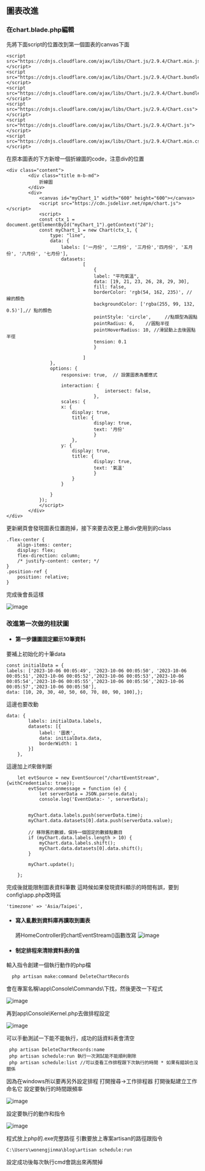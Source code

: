 
## 圖表改進
### 在chart.blade.php編輯
先將下面script的位置改到第一個圖表的canvas下面
```
<script src="https://cdnjs.cloudflare.com/ajax/libs/Chart.js/2.9.4/Chart.min.js"></script>
<script src="https://cdnjs.cloudflare.com/ajax/libs/Chart.js/2.9.4/Chart.bundle.js"></script>
<script src="https://cdnjs.cloudflare.com/ajax/libs/Chart.js/2.9.4/Chart.bundle.min.js"></script>
<script src="https://cdnjs.cloudflare.com/ajax/libs/Chart.js/2.9.4/Chart.css"></script>
<script src="https://cdnjs.cloudflare.com/ajax/libs/Chart.js/2.9.4/Chart.js"></script>
<script src="https://cdnjs.cloudflare.com/ajax/libs/Chart.js/2.9.4/Chart.min.css"></script>
```

在原本圖表的下方新增一個折線圖的code，注意div的位置
```
<div class="content">
        <div class="title m-b-md">
            折線圖
        </div>
        <div>
            <canvas id="myChart_1" width="600" height="600"></canvas>
            <script src="https://cdn.jsdelivr.net/npm/chart.js"></script>
            <script>
            const ctx_1 = document.getElementById("myChart_1").getContext("2d");
            const myChart_1 = new Chart(ctx_1, {
                type: "line",
                data: {
                    labels: ['一月份', '二月份', '三月份','四月份', '五月份', '六月份', '七月份'],
                    datasets: 
                            [
                                {   
                                label: "平均氣溫",
                                data: [19, 21, 23, 26, 28, 29, 30],
                                fill: false,
                                borderColor: 'rgb(54, 162, 235)', // 線的顏色
                                backgroundColor: ['rgba(255, 99, 132, 0.5)'],// 點的顏色
                                pointStyle: 'circle',     //點類型為圓點
                                pointRadius: 6,    //圓點半徑
                                pointHoverRadius: 10, //滑鼠動上去後圓點半徑
                                tension: 0.1
                                }
                                
                            ]
                },
                options: {
                    responsive: true,  // 設置圖表為響應式

                    interaction: {  
                                    intersect: false,
                                },
                    scales: {  
                    x: {
                        display: true,
                        title: {
                                display: true,
                                text: '月份'
                                }
                        },
                    y: {
                        display: true,
                        title: {
                                display: true,
                                text: '氣溫'
                                }
                        }
                    }

                }
            });
            </script>
        </div>
</div>
```
更新網頁會發現圖表位置跑掉，接下來要去改更上層div使用到的class
```
.flex-center {
    align-items: center;
    display: flex;
    flex-direction: column;
    /* justify-content: center; */
}
.position-ref {
    position: relative;
}
```
完成後會長這樣

![image](https://github.com/yoyo927/test/blob/6440f383e11e5742911c0eb6d8cfa961c050d733/lineChart.png)
### 改進第一次做的柱狀圖
- #### 第一步讓圖固定顯示10筆資料
要補上初始化的十筆data

```
const initialData = {
labels: ['2023-10-06 00:05:49', '2023-10-06 00:05:50', '2023-10-06 00:05:51','2023-10-06 00:05:52','2023-10-06 00:05:53','2023-10-06 00:05:54','2023-10-06 00:05:55','2023-10-06 00:05:56','2023-10-06 00:05:57','2023-10-06 00:05:58'],
data: [10, 20, 30, 40, 50, 60, 70, 80, 90, 100],};
```
這邊也要改動
```
data: {
        labels: initialData.labels,
        datasets: [{
            label: '圖表',
            data: initialData.data,
            borderWidth: 1
        }]
    },
```
這邊加上if來做判斷
```
    let evtSource = new EventSource("/chartEventStream", {withCredentials: true});
        evtSource.onmessage = function (e) {
            let serverData = JSON.parse(e.data);
            console.log('EventData:- ', serverData);


        myChart.data.labels.push(serverData.time);
        myChart.data.datasets[0].data.push(serverData.value);

        // 移除舊的數據，保持一個固定的數據點數目
        if (myChart.data.labels.length > 10) {
            myChart.data.labels.shift();
            myChart.data.datasets[0].data.shift();
        }

        myChart.update();
        
    };
```
完成後就能限制圖表資料筆數
這時候如果發現資料顯示的時間有誤，要到config\app.php改時區
```
'timezone' => 'Asia/Taipei',
```

- #### 寫入亂數到資料庫再讀取到圖表
  將HomeController的chartEventStream()函數改寫
  ![image](https://github.com/yoyo927/test/blob/f77c2c11284db72326cbbff0627db10ccbeb31bb/%E8%AE%80%E5%8F%96%E5%AF%AB%E5%85%A5.png)
- #### 制定排程來清除資料表的值
輸入指令創建一個執行動作的php檔
```
  php artisan make:command DeleteChartRecords
```
會在專案名稱\app\Console\Commands\下找，然後更改一下程式

 ![image](https://github.com/yoyo927/test/blob/346a75bc7b1e104bd94fee3b9ffd222d63f481df/command.png)

 再到app\Console\Kernel.php去做排程設定
 
 ![image](https://github.com/yoyo927/test/blob/ee6803c7381f0b196d6e8f5d131587a13b4999e3/command2.png)
 
可以手動測試一下能不能執行，成功的話資料表會清空
```
 php artisan DeleteChartRecords:name
 php artisan schedule:run 執行一次測試能不能順利刪除
 php artisan schedule:list //可以查看工作排程跟下次執行的時間 * 如果有錯誤也沒關係
```
因為在windows所以要再另外設定排程
打開搜尋->工作排程器 打開後點建立工作命名它
設定要執行的時間跟頻率

![image](https://github.com/yoyo927/test/blob/8ba46f79f16fec630f904b7cab5139a48a9d9990/%E6%8E%92%E7%A8%8B1.png)

設定要執行的動作和指令

![image](https://github.com/yoyo927/test/blob/8ba46f79f16fec630f904b7cab5139a48a9d9990/%E6%8E%92%E7%A8%8B2.png)

程式放上php的.exe完整路徑
引數要放上專案artisan的路徑跟指令
```
C:\Users\wonengjinma\blog\artisan schedule:run
```
設定成功後每次執行cmd會跳出來再關掉
